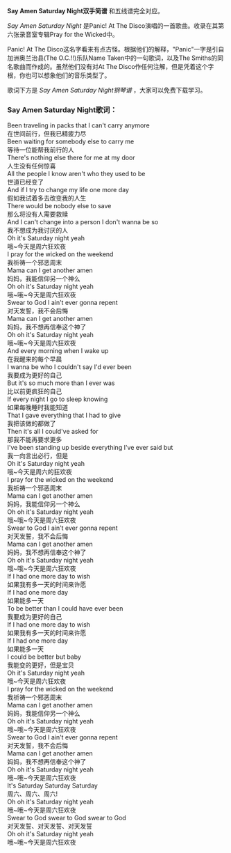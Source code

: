 

**Say Amen Saturday Night双手简谱** 和五线谱完全对应。

_Say Amen Saturday Night_ 是Panic! At The Disco演唱的一首歌曲。收录在其第六张录音室专辑Pray for the
Wicked中。

Panic! At The Disco这名字看来有点古怪。根据他们的解释，"Panic"一字是引自加洲奥兰治县(The O.C.!!)乐队Name
Taken中的一句歌词，以及The Smiths的同名歌曲而作成的。虽然他们没有对At The
Disco作任何注解，但是凭着这个字根，你也可以想象他们的音乐类型了。

歌词下方是 _Say Amen Saturday Night钢琴谱_ ，大家可以免费下载学习。

### Say Amen Saturday Night歌词：

Been traveling in packs that I can't carry anymore  
在世间前行，但我已精疲力尽  
Been waiting for somebody else to carry me  
等待一位能帮我前行的人  
There's nothing else there for me at my door  
人生没有任何惊喜  
All the people I know aren't who they used to be  
世道已经变了  
And if I try to change my life one more day  
假如我试着多去改变我的人生  
There would be nobody else to save  
那么将没有人需要救赎  
And I can't change into a person I don't wanna be so  
我不想成为我讨厌的人  
Oh it's Saturday night yeah  
哦~今天是周六狂欢夜  
I pray for the wicked on the weekend  
我祈祷一个邪恶周末  
Mama can I get another amen  
妈妈，我能信仰另一个神么  
Oh oh it's Saturday night yeah  
哦~哦~今天是周六狂欢夜  
Swear to God I ain't ever gonna repent  
对天发誓，我不会后悔  
Mama can I get another amen  
妈妈，我不想再信奉这个神了  
Oh oh it's Saturday night yeah  
哦~哦~今天是周六狂欢夜  
And every morning when I wake up  
在我醒来的每个早晨  
I wanna be who I couldn't say I'd ever been  
我要成为更好的自己  
But it's so much more than I ever was  
比以前更疯狂的自己  
If every night I go to sleep knowing  
如果每晚睡时我能知道  
That I gave everything that I had to give  
我把该做的都做了  
Then it's all I could've asked for  
那我不能再要求更多  
I've been standing up beside everything I've ever said but  
我一向言出必行，但是  
Oh it's Saturday night yeah  
哦~今天是周六的狂欢夜  
I pray for the wicked on the weekend  
我祈祷一个邪恶周末  
Mama can I get another amen  
妈妈，我能信仰另一个神么  
Oh oh it's Saturday night yeah  
哦~哦~今天是周六狂欢夜  
Swear to God I ain't ever gonna repent  
对天发誓，我不会后悔  
Mama can I get another amen  
妈妈，我不想再信奉这个神了  
Oh oh it's Saturday night yeah  
哦~哦~今天是周六狂欢夜  
If I had one more day to wish  
如果我有多一天的时间来许愿  
If I had one more day  
如果能多一天  
To be better than I could have ever been  
我要成为更好的自己  
If I had one more day to wish  
如果我有多一天的时间来许愿  
If I had one more day  
如果能多一天  
I could be better but baby  
我能变的更好，但是宝贝  
Oh it's Saturday night yeah  
哦~今天是周六狂欢夜  
I pray for the wicked on the weekend  
我祈祷一个邪恶周末  
Mama can I get another amen  
妈妈，我能信仰另一个神么  
Oh oh it's Saturday night yeah  
哦~哦~今天是周六狂欢夜  
Swear to God I ain't ever gonna repent  
对天发誓，我不会后悔  
Mama can I get another amen  
妈妈，我不想再信奉这个神了  
Oh oh it's Saturday night yeah  
哦~哦~今天是周六狂欢夜  
It's Saturday Saturday Saturday  
周六、周六、周六!  
Oh oh it's Saturday night yeah  
哦~哦~今天是周六狂欢夜  
Swear to God swear to God swear to God  
对天发誓、对天发誓、对天发誓  
Oh oh it's Saturday night yeah  
哦~哦~今天是周六狂欢夜

